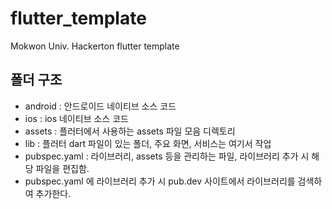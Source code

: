 # flutter_template

Mokwon Univ. Hackerton flutter template

## 폴더 구조
- android : 안드로이드 네이티브 소스 코드
- ios : ios 네이티브 소스 코드
- assets : 플러터에서 사용하는 assets 파일 모음 디렉토리
- lib : 플러터 dart 파일이 있는 폴더, 주요 화면, 서비스는 여기서 작업
- pubspec.yaml : 라이브러리, assets 등을 관리하는 파일, 라이브러리 추가 시 해당 파일을 편집함.
- pubspec.yaml 에 라이브러리 추가 시 pub.dev 사이트에서 라이브러리를 검색하여 추가한다.